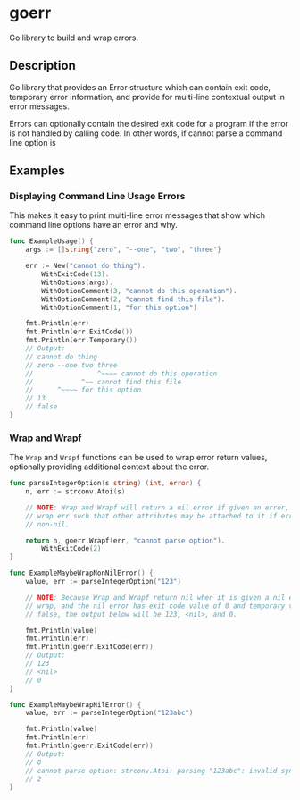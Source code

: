 # goerr

Go library to build and wrap errors.

## Description

Go library that provides an Error structure which can contain exit code,
temporary error information, and provide for multi-line contextual output in
error messages.

Errors can optionally contain the desired exit code for a program if the error
is not handled by calling code. In other words, if cannot parse a command line
option is

## Examples

### Displaying Command Line Usage Errors

This makes it easy to print multi-line error messages that show which command
line options have an error and why.

```Go
func ExampleUsage() {
	args := []string{"zero", "--one", "two", "three"}

	err := New("cannot do thing").
		WithExitCode(13).
		WithOptions(args).
		WithOptionComment(3, "cannot do this operation").
		WithOptionComment(2, "cannot find this file").
		WithOptionComment(1, "for this option")

	fmt.Println(err)
	fmt.Println(err.ExitCode())
	fmt.Println(err.Temporary())
	// Output:
	// cannot do thing
	// zero --one two three
	//                ^~~~~ cannot do this operation
	//            ^~~ cannot find this file
	//      ^~~~~ for this option
	// 13
	// false
}
```

### Wrap and Wrapf

The `Wrap` and `Wrapf` functions can be used to wrap error return values,
optionally providing additional context about the error.

```Go
func parseIntegerOption(s string) (int, error) {
	n, err := strconv.Atoi(s)

	// NOTE: Wrap and Wrapf will return a nil error if given an error, but
	// wrap err such that other attributes may be attached to it if err is
	// non-nil.

	return n, goerr.Wrapf(err, "cannot parse option").
		WithExitCode(2)
}

func ExampleMaybeWrapNonNilError() {
	value, err := parseIntegerOption("123")

	// NOTE: Because Wrap and Wrapf return nil when it is given a nil error to
	// wrap, and the nil error has exit code value of 0 and temporary value of
	// false, the output below will be 123, <nil>, and 0.

	fmt.Println(value)
	fmt.Println(err)
	fmt.Println(goerr.ExitCode(err))
	// Output:
	// 123
	// <nil>
	// 0
}

func ExampleMaybeWrapNilError() {
	value, err := parseIntegerOption("123abc")

	fmt.Println(value)
	fmt.Println(err)
	fmt.Println(goerr.ExitCode(err))
	// Output:
	// 0
	// cannot parse option: strconv.Atoi: parsing "123abc": invalid syntax
	// 2
}
```
